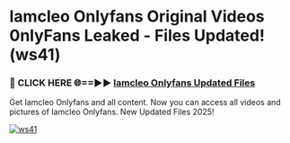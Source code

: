# Iamcleo Onlyfans Original Videos 0nlyFans Leaked - Files Updated! (ws41)

<h3>🔴 CLICK HERE 🌐==►► <a href="https://tinyurl.com/2m67pmp6" rel="nofollow">Iamcleo Onlyfans Updated Files</a></h3>

Get Iamcleo Onlyfans and all content. Now you can access all videos and pictures of Iamcleo Onlyfans. New Updated Files 2025!

[![ws41](https://i.imgur.com/H4QAA4z.gif)](https://tinyurl.com/2m67pmp6)